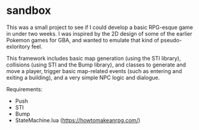 # sandbox

This was a small project to see if I could develop a basic RPG-esque game in under two weeks. I was inspired by the 2D design of some of the earlier Pokemon games for GBA, and wanted to emulate that kind of pseudo-exloritory feel.

This framework includes basic map generation (using the STI library), collisions (using STI and the Bump library), and classes to generate and move a player, trigger basic map-related events (such as entering and exiting a building), and a very simple NPC logic and dialogue.

Requirements:
* Push
* STI
* Bump
* StateMachine.lua (https://howtomakeanrpg.com/)
